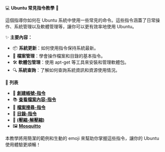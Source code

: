 💻 **Ubuntu 常見指令教學** 🚀

這個指導你如何在 Ubuntu 系統中使用一些常見的命令。這些指令涵蓋了日常操作、系統管理以及軟體管理等，讓你可以更有效率地使用 Ubuntu。

✨ **主要內容：**
- 📦 **系統更新**：如何使用指令保持系統最新。
- 📁 **檔案管理**：學會操作檔案和目錄的基本指令。
- 🛠️ **軟體包管理**：使用 apt-get 等工具來安裝和管理軟體包。
- 🔍 **系統查詢**：了解如何查詢系統資訊和資源使用情況。


📂 **列表**
- 👩 [**創建帳號-指令**](/創建帳號/)
- 📚 [**查看檔案內容-指令** ](/查看檔案內容/)
- 🔎 [**檔案搜尋-指令** ](/檔案搜尋/)
- 📂 [**目錄-指令** ](/目錄指令/)
- 🔰  [**(壓縮-解壓縮)** ](/(壓縮-解壓縮)/)
- 🖼  [**Mosquitto** ](/Mosquitto/)


本教學將用簡潔的範例和生動的 emoji 來幫助你掌握這些指令，讓你的 Ubuntu 使用體驗更順暢！